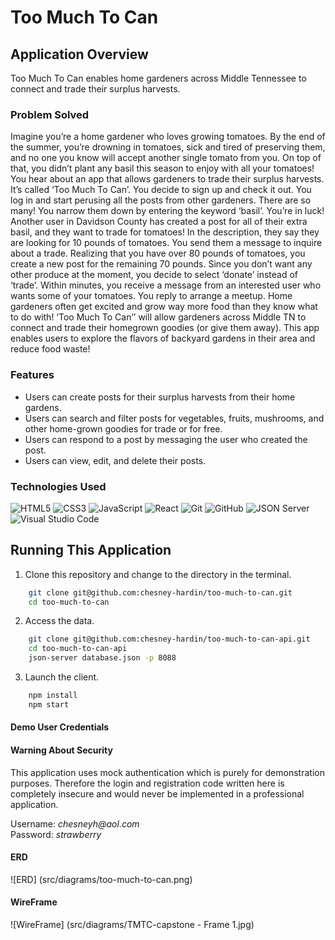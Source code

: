 # Too Much To Can

## Application Overview

Too Much To Can enables home gardeners across Middle Tennessee to connect and trade their surplus harvests. 

### Problem Solved

Imagine you’re a home gardener who loves growing tomatoes. By the end of the summer, you’re drowning in tomatoes, sick and tired of preserving them, and no one you know will accept another single tomato from you. On top of that, you didn’t plant any basil this season to enjoy with all your tomatoes! 
You hear about an app that allows gardeners to trade their surplus harvests. It’s called ‘Too Much To Can’. You decide to sign up and check it out. You log in and start perusing all the posts from other gardeners. There are so many! You narrow them down by entering the keyword ‘basil’. You’re in luck! Another user in Davidson County has created a post for all of their extra basil, and they want to trade for tomatoes! In the description, they say they are looking for 10 pounds of tomatoes. You send them a message to inquire about a trade. 
Realizing that you have over 80 pounds of tomatoes, you create a new post for the remaining 70 pounds. Since you don’t want any other produce at the moment, you decide to select ‘donate’ instead of ‘trade’. Within minutes, you receive a message from an interested user who wants some of your tomatoes. You reply to arrange a meetup.
Home gardeners often get excited and grow way more food than they know what to do with! ‘Too Much To Can’’ will allow gardeners across Middle TN to connect and trade their homegrown goodies (or give them away). This app enables users to explore the flavors of backyard gardens in their area and reduce food waste!


### Features 
<ul>
<li>Users can create posts for their surplus harvests from their home gardens.</li>
<li>Users can search and filter posts for vegetables, fruits, mushrooms, and other home-grown goodies for trade or for free.</li>
<li>Users can respond to a post by messaging the user who created the post.</li>
<li>Users can view, edit, and delete their posts.</li>
</ul>

### Technologies Used

![HTML5](https://img.shields.io/badge/html5%20-%23E34F26.svg?&style=for-the-badge&logo=html5&logoColor=white) ![CSS3](https://img.shields.io/badge/css3%20-%231572B6.svg?&style=for-the-badge&logo=css3&logoColor=white) ![JavaScript](https://img.shields.io/badge/javascript%20-%23323330.svg?&style=for-the-badge&logo=javascript&logoColor=%23F7DF1E) ![React](https://img.shields.io/badge/react%20-%2320232a.svg?&style=for-the-badge&logo=react&logoColor=%2361DAFB) ![Git](https://img.shields.io/badge/git%20-%23F05033.svg?&style=for-the-badge&logo=git&logoColor=white) ![GitHub](https://img.shields.io/badge/github%20-%23121011.svg?&style=for-the-badge&logo=github&logoColor=white) ![JSON Server](https://img.shields.io/badge/JSON_Server%20-%232a2e2a.svg?&style=for-the-badge&logo=JSON&logoColor=white) ![Visual Studio Code](https://img.shields.io/badge/VSCode%20-%23007ACC.svg?&style=for-the-badge&logo=visual-studio-code&logoColor=white)

## Running This Application


1. Clone this repository and change to the directory in the terminal.

```sh
    git clone git@github.com:chesney-hardin/too-much-to-can.git
    cd too-much-to-can
```
2. Access the data.

```sh
    git clone git@github.com:chesney-hardin/too-much-to-can-api.git
    cd too-much-to-can-api
    json-server database.json -p 8088
```

3. Launch the client.

```sh
    npm install
    npm start
```

#### Demo User Credentials

#### Warning About Security
This application uses mock authentication which is purely for demonstration purposes. Therefore the login and registration code written here is completely insecure and would never be implemented in a professional application.

<p>
Username: <i>chesneyh@aol.com</i>
<br>
Password: <i>strawberry</i>
</p>


#### ERD

![ERD] (src/diagrams/too-much-to-can.png)


#### WireFrame

![WireFrame] (src/diagrams/TMTC-capstone - Frame 1.jpg)


